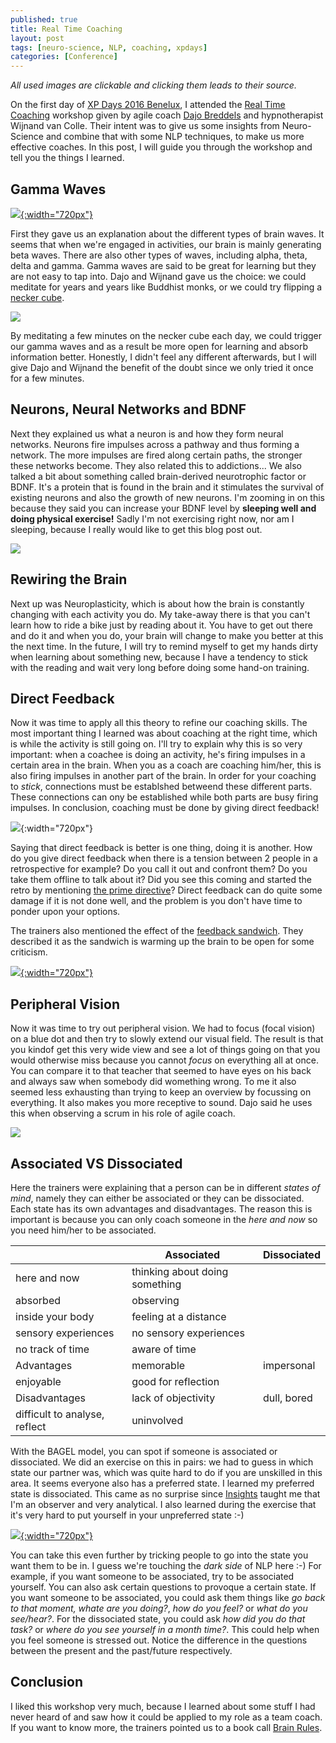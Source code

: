 ```yaml
---
published: true
title: Real Time Coaching
layout: post
tags: [neuro-science, NLP, coaching, xpdays]
categories: [Conference]
---
```


_All used images are clickable and clicking them leads to their source._

On the first day of [XP Days 2016 Benelux](http://www.xpday.net/2016/), I attended the [Real Time Coaching](http://www.xpday.net/2016/thursday/#session_468) workshop given by agile coach [Dajo Breddels](http://www.dajobreddels.com/) and hypnotherapist Wijnand van Colle.
Their intent was to give us some insights from Neuro-Science and combine that with some NLP techniques, to make us more effective coaches.
In this post, I will guide you through the workshop and tell you the things I learned.

## Gamma Waves

[![](https://usercontent1.hubstatic.com/8388024.jpg){:width="720px"}](https://usercontent1.hubstatic.com/8388024.jpg)

First they gave us an explanation about the different types of brain waves. It seems that when we're engaged in activities, our brain is mainly generating beta waves. There are also other types of waves, including alpha, theta, delta and gamma. Gamma waves are said to be great for learning but they are not easy to tap into. Dajo and Wijnand gave us the choice: we could meditate for years and years like Buddhist monks, or we could try flipping a [necker cube](https://en.wikipedia.org/wiki/Necker_cube).

[![](https://upload.wikimedia.org/wikipedia/commons/thumb/e/e7/Necker_cube.svg/220px-Necker_cube.svg.png)](https://upload.wikimedia.org/wikipedia/commons/thumb/e/e7/Necker_cube.svg/220px-Necker_cube.svg.png)

By meditating a few minutes on the necker cube each day, we could trigger our gamma waves and as a result be more open for learning and absorb information better. Honestly, I didn't feel any different afterwards, but I will give Dajo and Wijnand the benefit of the doubt since we only tried it once for a few minutes.   

## Neurons, Neural Networks and BDNF

Next they explained us what a neuron is and how they form neural networks. Neurons fire impulses across a pathway and thus forming a network. The more impulses are fired along certain paths, the stronger these networks become. They also related this to addictions... We also talked a bit about something called brain-derived neurotrophic factor or BDNF. It's a protein that is found in the brain and it stimulates the survival of existing neurons and also the growth of new neurons. I'm zooming in on this because they said you can increase your BDNF level by __sleeping well and doing physical exercise!__ Sadly I'm not exercising right now, nor am I sleeping, because I really would like to get this blog post out.

[![](http://www.extremetech.com/wp-content/uploads/2015/07/neural-net-head.jpg)](http://www.extremetech.com/wp-content/uploads/2015/07/neural-net-head.jpg)

## Rewiring the Brain

Next up was Neuroplasticity, which is about how the brain is constantly changing with each activity you do. My take-away there is that you can't learn how to ride a bike just by reading about it. You have to get out there and do it and when you do, your brain will change to make you better at this the next time. In the future, I will try to remind myself to get my hands dirty when learning about something new, because I have a tendency to stick with the reading and wait very long before doing some hand-on training.

## Direct Feedback

Now it was time to apply all this theory to refine our coaching skills. The most important thing I learned was about coaching at the right time, which is while the activity is still going on. I'll try to explain why this is so very important: when a coachee is doing an activity, he's firing impulses in a certain area in the brain. When you as a coach are coaching him/her, this is also firing impulses in another part of the brain. In order for your coaching to _stick_, connections must be establshed betweend these different parts. These connections can ony be established while both parts are busy firing impulses. In conclusion, coaching must be done by giving direct feedback!

![]({{site.url}}/public/assets/2016-11-26-real-time-coaching/direct-feedback.jpg){:width="720px"}

Saying that direct feedback is better is one thing, doing it is another. How do you give direct feedback when there is a tension between 2 people in a retrospective for example? Do you call it out and confront them? Do you take them offline to talk about it? Did you see this coming and started the retro by mentioning [the prime directive](http://www.retrospectives.com/pages/retroPrimeDirective.html)? Direct feedback can do quite some damage if it is not done well, and the problem is you don't have time to ponder upon your options.  

The trainers also mentioned the effect of the [feedback sandwich](http://www.mindacademy.nl/nlp/sandwich-feedback-model). They described it as the sandwich is warming up the brain to be open for some criticism. 

[![](http://groupvisual.io/designinganalytics/wp-content/uploads/2015/09/feedback-sandwich.jpg){:width="720px"}](http://groupvisual.io/designinganalytics/wp-content/uploads/2015/09/feedback-sandwich.jpg)

## Peripheral Vision

Now it was time to try out peripheral vision. We had to focus (focal vision) on a blue dot and then try to slowly extend our visual field. The result is that you kindof get this very wide view and see a lot of things going on that you would otherwise miss because you cannot _focus_ on everything all at once. You can compare it to that teacher that seemed to have eyes on his back and always saw when somebody did womething wrong. To me it also seemed less exhausting than trying to keep an overview by focussing on everything. It also makes you more receptive to sound. Dajo said he uses this when observing a scrum in his role of agile coach.

[![](http://www.eyehealthweb.com/wp-content/uploads/6_Peripheral-Vision-300x225.jpg)](http://www.eyehealthweb.com/wp-content/uploads/6_Peripheral-Vision-300x225.jpg)

## Associated VS Dissociated

Here the trainers were explaining that a person can be in different _states of mind_, namely they can either be associated or they can be dissociated. Each state has its own advantages and disadvantages. The reason this is important is because you can only coach someone in the _here and now_ so you need him/her to be associated.

&nbsp; | Associated | Dissociated
--- | --- | ---
 | here and now | thinking about doing something 
 | absorbed | observing
 | inside your body | feeling at a distance
 | sensory experiences | no sensory experiences
 | no track of time | aware of time
Advantages | memorable | impersonal 
 | enjoyable | good for reflection
Disadvantages | lack of objectivity | dull, bored  
 | difficult to analyse, reflect | uninvolved

With the BAGEL model, you can spot if someone is associated or dissociated. We did an exercise on this in pairs: we had to guess in which state our partner was, which was quite hard to do if you are unskilled in this area. It seems everyone also has a preferred state. I learned my preferred state is dissociated. This came as no surprise since [Insights](https://www.insights.com/) taught me that I'm an observer and very analytical. I also learned during the exercise that it's very hard to put yourself in your unpreferred state :-)   

[![](http://nlp-insider.com/media/flipcharts-master/084-m-modelling-06-bagel-modell.jpg){:width="720px"}](http://nlp-insider.com/media/flipcharts-master/084-m-modelling-06-bagel-modell.jpg)

You can take this even further by tricking people to go into the state you want them to be in. I guess we're touching the _dark side_ of NLP here :-) For example, if you want someone to be associated, try to be associated yourself. You can also ask certain questions to provoque a certain state. If you want someone to be associated, you could ask them things like _go back to that moment, whate are you doing?_, _how do you feel?_ or _what do you see/hear?_. For the dissociated state, you could ask _how did you do that task?_ or _where do you see yourself in a month time?_. This could help when you feel someone is stressed out. Notice the difference in the questions between the present and the past/future respectively.

## Conclusion

I liked this workshop very much, because I learned about some stuff I had never heard of and saw how it could be applied to my role as a team coach. If you want to know more, the trainers pointed us to a book call [Brain Rules](https://www.amazon.com/Brain-Rules-Updated-Expanded-Principles/dp/098326337X/).
